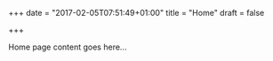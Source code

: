 +++
date = "2017-02-05T07:51:49+01:00"
title = "Home"
draft = false

+++

Home page content goes here...